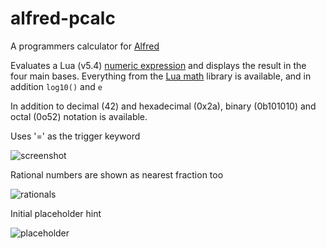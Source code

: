 # alfred-pcalc
A programmers calculator for [Alfred](https://www.alfredapp.com/)

Evaluates a Lua (v5.4) [numeric expression](https://www.lua.org/manual/5.4/manual.html#3.4)
and displays the result in the four main bases.
Everything from the [Lua math](https://www.lua.org/manual/5.4/manual.html#6.7) library is available,
and in addition `log10()` and `e`

In addition to decimal (42) and hexadecimal (0x2a), binary (0b101010) and octal (0o52) notation is available.

Uses '=' as the trigger keyword

![screenshot](https://github.com/themadsens/alfred-pcalc/raw/master/pcalc.png "Screenshot")

Rational numbers are shown as nearest fraction too

![rationals](https://github.com/themadsens/alfred-pcalc/raw/master/rational.png "Rational numbers")

Initial placeholder hint

![placeholder](https://github.com/themadsens/alfred-pcalc/raw/master/placeholder.png "Placeholder")

